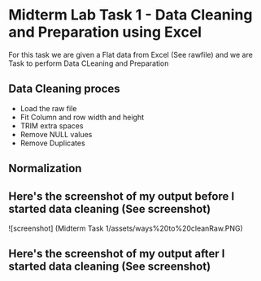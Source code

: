 
# Midterm Lab Task 1 - Data Cleaning and Preparation using Excel
For this task we are given a Flat data from Excel (See rawfile) and we are Task to perform Data CLeaning and Preparation 
## Data Cleaning proces
- Load the raw file
- Fit Column and row width and height
- TRIM extra spaces
- Remove NULL values
- Remove Duplicates
## Normalization 
## Here's the screenshot of my output before I started data cleaning (See screenshot)
![screenshot] (Midterm Task 1/assets/ways%20to%20cleanRaw.PNG)
## Here's the screenshot of my output after I started data cleaning (See screenshot)
